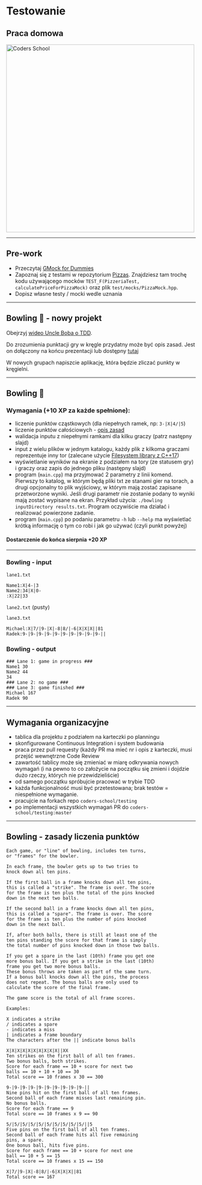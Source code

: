 <!-- .slide: data-background="#111111" -->

# Testowanie

## Praca domowa

<a href="https://coders.school">
    <img width="500" data-src="../coders_school_logo.png" alt="Coders School" class="plain">
</a>

___

## Pre-work

* Przeczytaj [GMock for Dummies](https://github.com/google/googletest/blob/master/googlemock/docs/for_dummies.md)
* Zapoznaj się z testami w repozytorium [Pizzas](https://github.com/ziobron/Pizzas). Znajdziesz tam trochę kodu używającego mocków `TEST_F(PizzeriaTest, calculatePriceForPizzaMock)` oraz plik `test/mocks/PizzaMock.hpp`.
* Dopisz własne testy / mocki wedle uznania

___

## Bowling 🎳 - nowy projekt

Obejrzyj [wideo Uncle Boba o TDD](https://trello-attachments.s3.amazonaws.com/5b20ebcd819b419f2d65c274/5b5d70bf109bc670f6d8d10d/90fb5c9305b6e8092df116da1c845210/fm_CleanCode-E6-P2-540p.mp4).

Do zrozumienia punktacji gry w kręgle przydatny może być opis zasad. Jest on dołączony na końcu prezentacji lub dostępny [tutaj](https://github.com/coders-school/testing/blob/master/module2/bowling_rules.txt)

W nowych grupach napiszcie aplikację, która będzie zliczać punkty w kręgielni.

___
<!-- .slide: style="font-size: 0.9em" -->

## Bowling 🎳

### Wymagania (+10 XP za każde spełnione):

* liczenie punktów cząstkowych (dla niepełnych ramek, np: `3-|X|4/|5`)
* liczenie punktów całościowych - [opis zasad](https://github.com/coders-school/testing/blob/master/module2/bowling_rules.txt)
* walidacja inputu z niepełnymi ramkami dla kilku graczy (patrz następny slajd)
* input z wielu plików w jednym katalogu, każdy plik z kilkoma graczami reprezentuje inny tor (zalecane użycie [Filesystem library z C++17](https://en.cppreference.com/w/cpp/filesystem))
* wyświetlanie wyników na ekranie z podziałem na tory (ze statusem gry) i graczy oraz zapis do jednego pliku (następny slajd)
* program (`main.cpp`) ma przyjmować 2 parametry z linii komend. Pierwszy to katalog, w którym będą pliki txt ze stanami gier na torach, a drugi opcjonalny to plik wyjściowy, w którym mają zostać zapisane przetworzone wyniki. Jeśli drugi parametr nie zostanie podany to wyniki mają zostać wypisane na ekran. Przykład użycia: `./bowling inputDirectory results.txt`. Program oczywiście ma działać i realizować powierzone zadanie.
* program (`main.cpp`) po podaniu parametru `-h` lub `--help` ma wyświetlać krótką informację o tym co robi i jak go używać (czyli punkt powyżej)

#### Dostarczenie do końca sierpnia +20 XP

___
<!-- .slide: style="font-size: 0.8em" -->

### Bowling - input

`lane1.txt`

```text
Name1:X|4-|3
Name2:34|X|0-
:X|22|33
```

`lane2.txt` (pusty)

`lane3.txt`

```text
Michael:X|7/|9-|X|-8|8/|-6|X|X|X||81
Radek:9-|9-|9-|9-|9-|9-|9-|9-|9-|9-||
```

### Bowling - output

```text
### Lane 1: game in progress ###
Name1 30
Name2 44
34
### Lane 2: no game ###
### Lane 3: game finished ###
Michael 167
Radek 90
```

___

## Wymagania organizacyjne

* tablica dla projektu z podziałem na karteczki po planningu
* skonfigurowane Continuous Integration i system budowania
* praca przez pull requesty (każdy PR ma mieć nr i opis z karteczki, musi przejść wewnętrzne Code Review
* zawartość tablicy może się zmieniać w miarę odkrywania nowych wymagań (i na pewno to co założycie na początku się zmieni i dojdzie dużo rzeczy, których nie przewidzieliście)
* od samego początku spróbujcie pracować w trybie TDD
* każda funkcjonalność musi być przetestowana; brak testów = niespełnione wymaganie.
* pracujcie na forkach repo `coders-school/testing`
* po implementacji wszystkich wymagań PR do `coders-school/testing:master`

___

## Bowling - zasady liczenia punktów

```text
Each game, or "line" of bowling, includes ten turns,
or "frames" for the bowler.

In each frame, the bowler gets up to two tries to
knock down all ten pins.

If the first ball in a frame knocks down all ten pins,
this is called a "strike". The frame is over. The score
for the frame is ten plus the total of the pins knocked
down in the next two balls.

If the second ball in a frame knocks down all ten pins,
this is called a "spare". The frame is over. The score
for the frame is ten plus the number of pins knocked
down in the next ball.

If, after both balls, there is still at least one of the
ten pins standing the score for that frame is simply
the total number of pins knocked down in those two balls.

If you get a spare in the last (10th) frame you get one
more bonus ball. If you get a strike in the last (10th)
frame you get two more bonus balls.
These bonus throws are taken as part of the same turn.
If a bonus ball knocks down all the pins, the process
does not repeat. The bonus balls are only used to
calculate the score of the final frame.

The game score is the total of all frame scores.

Examples:

X indicates a strike
/ indicates a spare
- indicates a miss
| indicates a frame boundary
The characters after the || indicate bonus balls

X|X|X|X|X|X|X|X|X|X||XX
Ten strikes on the first ball of all ten frames.
Two bonus balls, both strikes.
Score for each frame == 10 + score for next two
balls == 10 + 10 + 10 == 30
Total score == 10 frames x 30 == 300

9-|9-|9-|9-|9-|9-|9-|9-|9-|9-||
Nine pins hit on the first ball of all ten frames.
Second ball of each frame misses last remaining pin.
No bonus balls.
Score for each frame == 9
Total score == 10 frames x 9 == 90

5/|5/|5/|5/|5/|5/|5/|5/|5/|5/||5
Five pins on the first ball of all ten frames.
Second ball of each frame hits all five remaining
pins, a spare.
One bonus ball, hits five pins.
Score for each frame == 10 + score for next one
ball == 10 + 5 == 15
Total score == 10 frames x 15 == 150

X|7/|9-|X|-8|8/|-6|X|X|X||81
Total score == 167
```
